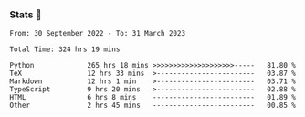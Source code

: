 ### Stats 👋
<!--START_SECTION:waka-->

```text
From: 30 September 2022 - To: 31 March 2023

Total Time: 324 hrs 19 mins

Python             265 hrs 18 mins >>>>>>>>>>>>>>>>>>>>-----   81.80 %
TeX                12 hrs 33 mins  >------------------------   03.87 %
Markdown           12 hrs 1 min    >------------------------   03.71 %
TypeScript         9 hrs 20 mins   >------------------------   02.88 %
HTML               6 hrs 8 mins    -------------------------   01.89 %
Other              2 hrs 45 mins   -------------------------   00.85 %
```

<!--END_SECTION:waka-->

<!--
**buhaytza2005/buhaytza2005** is a ✨ _special_ ✨ repository because its `README.md` (this file) appears on your GitHub profile.

Here are some ideas to get you started:

- 🔭 I’m currently working on ...
- 🌱 I’m currently learning ...
- 👯 I’m looking to collaborate on ...
- 🤔 I’m looking for help with ...
- 💬 Ask me about ...
- 📫 How to reach me: ...
- 😄 Pronouns: ...
- ⚡ Fun fact: ...
-->


